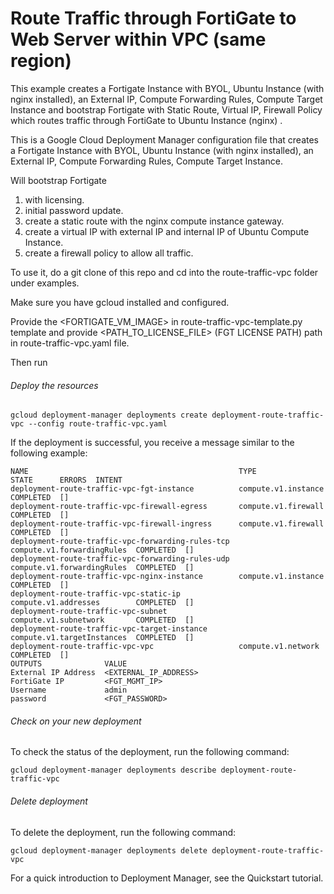 # Route Traffic through FortiGate to Web Server within VPC (same region)

This example creates a Fortigate Instance with BYOL, Ubuntu Instance (with nginx installed), an External IP, Compute Forwarding Rules, Compute Target Instance and bootstrap Fortigate with Static Route, Virtual IP, Firewall Policy which routes traffic through FortiGate to Ubuntu Instance (nginx) .

This is a Google Cloud Deployment Manager configuration file that creates a Fortigate Instance with BYOL, Ubuntu Instance (with nginx installed), an External IP, Compute Forwarding Rules, Compute Target Instance.

Will bootstrap Fortigate 
1. with licensing.
1. initial password update.
1. create a static route with the nginx compute instance gateway.
1. create a virtual IP with external IP and internal IP of Ubuntu Compute Instance.
1. create a firewall policy to allow all traffic.

To use it, do a git clone of this repo and cd into the route-traffic-vpc folder under examples.

Make sure you have gcloud installed and configured.

Provide the <FORTIGATE_VM_IMAGE> in route-traffic-vpc-template.py template and provide <PATH_TO_LICENSE_FILE> (FGT LICENSE PATH) path in route-traffic-vpc.yaml file.

Then run

###### Deploy the resources

```
gcloud deployment-manager deployments create deployment-route-traffic-vpc --config route-traffic-vpc.yaml

```

If the deployment is successful, you receive a message similar to the following example:

```
NAME                                               TYPE                        STATE      ERRORS  INTENT
deployment-route-traffic-vpc-fgt-instance          compute.v1.instance         COMPLETED  []
deployment-route-traffic-vpc-firewall-egress       compute.v1.firewall         COMPLETED  []
deployment-route-traffic-vpc-firewall-ingress      compute.v1.firewall         COMPLETED  []
deployment-route-traffic-vpc-forwarding-rules-tcp  compute.v1.forwardingRules  COMPLETED  []
deployment-route-traffic-vpc-forwarding-rules-udp  compute.v1.forwardingRules  COMPLETED  []
deployment-route-traffic-vpc-nginx-instance        compute.v1.instance         COMPLETED  []
deployment-route-traffic-vpc-static-ip             compute.v1.addresses        COMPLETED  []
deployment-route-traffic-vpc-subnet                compute.v1.subnetwork       COMPLETED  []
deployment-route-traffic-vpc-target-instance       compute.v1.targetInstances  COMPLETED  []
deployment-route-traffic-vpc-vpc                   compute.v1.network          COMPLETED  []
OUTPUTS              VALUE
External IP Address  <EXTERNAL_IP_ADDRESS>
FortiGate IP         <FGT_MGMT_IP>
Username             admin
password             <FGT_PASSWORD>
```

###### Check on your new deployment
To check the status of the deployment, run the following command:

```
gcloud deployment-manager deployments describe deployment-route-traffic-vpc
```

###### Delete deployment
To delete the deployment, run the following command:

```
gcloud deployment-manager deployments delete deployment-route-traffic-vpc
```

For a quick introduction to Deployment Manager, see the Quickstart tutorial.

